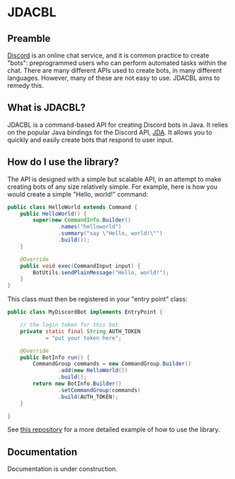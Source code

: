 # JDACBL

## Preamble
[Discord](https://discordapp.com) is an online chat service, and it is common practice to create "bots": preprogrammed users who can perform automated tasks within the chat. There are many different APIs used to create bots, in many different languages. However, many of these are not easy to use. JDACBL aims to remedy this.

## What is JDACBL?
JDACBL is a command-based API for creating Discord bots in Java. It relies on the popular Java bindings for the Discord API, [JDA](https://github.com/DV8FromTheWorld/JDA). It allows you to quickly and easily create bots that respond to user input.

## How do I use the library?
The API is designed with a simple but scalable API, in an attempt to make creating bots of any size relatively simple. For example, here is how you would create a simple "Hello, world!" command:

```java
public class HelloWorld extends Command {
    public HelloWorld() {
        super(new CommandInfo.Builder()
                .names("helloworld")
                .summary("say \"Hello, world!\"")
                .build());
    }

    @Override
    public void exec(CommandInput input) {
        BotUtils.sendPlainMessage("Hello, world!");
    }
}
```

This class must then be registered in your "entry point" class:
```java
public class MyDiscordBot implements EntryPoint {

    // the login token for this bot
    private static final String AUTH_TOKEN
            = "put your token here";

    @Override
    public BotInfo run() {
        CommandGroup commands = new CommandGroup.Builder()
                .add(new HelloWorld())
                .build();
        return new BotInfo.Builder()
                .setCommandGroup(commands)
                .build(AUTH_TOKEN);
    }

}
```

See [this repository](https://gitlab.com/jfdoming/slavabot) for a more detailed example of how to use the library.

## Documentation
Documentation is under construction.